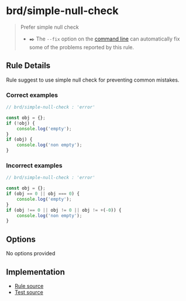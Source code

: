# brd/simple-null-check
> Prefer simple null check
> - ✒️ The `--fix` option on the [command line](https://eslint.org/docs/user-guide/command-line-interface#fixing-problems) can automatically fix some of the problems reported by this rule.

## Rule Details

Rule suggest to use simple null check for preventing common mistakes.

### Correct examples

```js
// brd/simple-null-check : 'error'

const obj = {};
if (!obj) {
    console.log('empty');
}
if (obj) {
    console.log('non empty');
}
```

### Incorrect examples
```js
// brd/simple-null-check : 'error'

const obj = {};
if (obj == 0 || obj === 0) {
    console.log('empty');
}
if (obj !== 0 || obj != 0 || obj != +(-0)) {
    console.log('non empty');
}
```

## Options

No options provided


## Implementation

- [Rule source](../../lib/rules/simple-null-check.js)
- [Test source](../../tests/lib/rules/simple-null-check.js)
